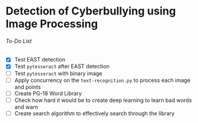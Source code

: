 # Detection of Cyberbullying using Image Processing

###### To-Do List
- [x] Test EAST detection
- [x] Test `pytesseract` after EAST detection
- [ ] Test `pytesseract` with binary image
- [ ] Apply concurrency on the `text-recognition.py` to process each image and points
- [ ] Create PG-18 Word Library
- [ ] Check how hard it would be to create deep learning to learn bad words and warn
- [ ] Create search algorithm to effectively search through the library